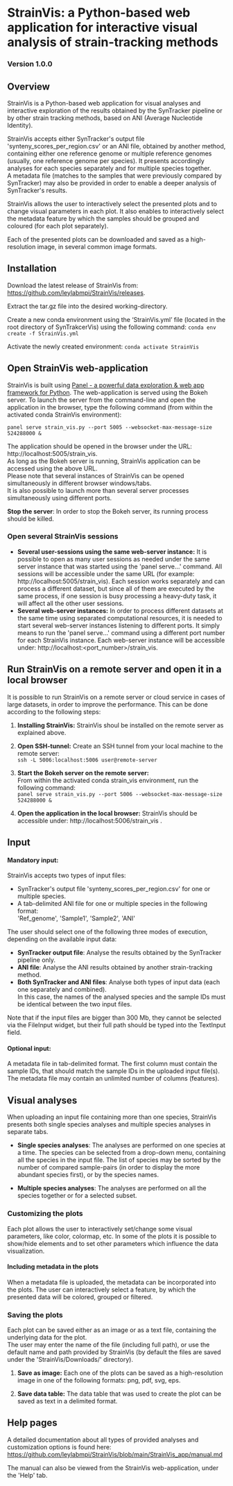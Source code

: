 # StrainVis: a Python-based web application for interactive visual analysis of strain-tracking methods

### Version 1.0.0

## Overview

StrainVis is a Python-based web application for visual analyses and interactive exploration of the results obtained by 
the SynTracker pipeline or by other strain tracking methods, based on ANI (Average Nucleotide Identity).  

StrainVis accepts either SynTracker's output file 'synteny_scores_per_region.csv' or an ANI file, obtained by another method, 
containing either one reference genome or multiple reference genomes (usually, one reference genome per species).
It presents accordingly analyses for each species separately and for multiple species together.  
A metadata file (matches to the samples that were previously compared by SynTracker) may also be provided
in order to enable a deeper analysis of SynTracker's results.  

StrainVis allows the user to interactively select the presented plots and to change visual parameters in each plot.
It also enables to interactively select the metadata feature by which the samples should be grouped and coloured (for each plot separately).  

Each of the presented plots can be downloaded and saved as a high-resolution image, in several common image formats.

## Installation

Download the latest release of StrainVis from: https://github.com/leylabmpi/StrainVis/releases.

Extract the tar.gz file into the desired working-directory.

Create a new conda environment using the ‘StrainVis.yml’ file (located in the root directory of SynTrakcerVis) 
using the following command:
      `conda env create -f StrainVis.yml`

Activate the newly created environment: 
      `conda activate StrainVis`

## Open StrainVis web-application

StrainVis is built using [Panel - a powerful data exploration & web app framework for Python](https://panel.holoviz.org/index.html).
The web-application is served using the Bokeh server. 
To launch the server from the command-line and open the application in the browser, type the following command
(from within the activated conda StrainVis environment):

`panel serve strain_vis.py --port 5005 --websocket-max-message-size 524288000 &`

The application should be opened in the browser under the URL: http://localhost:5005/strain_vis.  
As long as the Bokeh server is running, StrainVis application can be accessed using the above URL.  
Please note that several instances of StrainVis can be opened simultaneously in different browser windows/tabs.  
It is also possible to launch more than several server processes simultaneously using different ports. 

**Stop the server**: In order to stop the Bokeh server, its running process should be killed.  

### Open several StrainVis sessions

- **Several user-sessions using the same web-server instance:** It is possible to open as many user sessions as needed under the same server instance that was started using the 'panel serve...' command.
All sessions will be accessible under the same URL (for example: http://localhost:5005/strain_vis). 
Each session works separately and can process a different dataset, but since all of them are executed by the same process, 
if one session is busy processing a heavy-duty task, it will affect all the other user sessions.
- **Several web-server instances:** In order to process different datasets at the same time using separated computational resources, 
it is needed to start several web-server instances listening to different ports.
It simply means to run the 'panel serve...' command using a different port number for each StrainVis instance.
Each web-server instance will be accessible under: http://localhost:<port_number>/strain_vis.

## Run StrainVis on a remote server and open it in a local browser

It is possible to run StrainVis on a remote server or cloud service in cases of large datasets, in order to improve the performance.
This can be done according to the following steps:

1. **Installing StrainVis:** StrainVis shoul be installed on the remote server as explained above.

2. **Open SSH-tunnel:** Create an SSH tunnel from your local machine to the remote server:  
`ssh -L 5006:localhost:5006 user@remote-server`

3. **Start the Bokeh server on the remote server:**  
From within the activated conda strain_vis environment, run the following command:   
`panel serve strain_vis.py --port 5006 --websocket-max-message-size 524288000 &`  

4. **Open the application in the local browser:** StrainVis should be accessible under: http://localhost:5006/strain_vis .

## Input

#### Mandatory input:

StrainVis accepts two types of input files:
- SynTracker's output file 'synteny_scores_per_region.csv' for one or multiple species.
- A tab-delimited ANI file for one or multiple species in the following format:  
  'Ref_genome', 'Sample1', 'Sample2', 'ANI'

The user should select one of the following three modes of execution, depending on the available input data:
- **SynTracker output file**: Analyse the results obtained by the SynTracker pipeline only.
- **ANI file**: Analyse the ANI results obtained by another strain-tracking method.
- **Both SynTracker and ANI files**: Analyse both types of input data (each one separately and combined).  
In this case, the names of the analysed species and the sample IDs must be identical between the two input files.
  
Note that if the input files are bigger than 300 Mb, they cannot be selected via the FileInput widget, but their full path should
be typed into the TextInput field.

#### Optional input:
A metadata file in tab-delimited format. The first column must contain the sample IDs, that should match the sample IDs
in the uploaded input file(s). The metadata file may contain an unlimited number of columns (features).

## Visual analyses

When uploading an input file containing more than one species, StrainVis 
presents both single species analyses and multiple species analyses in separate tabs. 

- **Single species analyses**:
The analyses are performed on one species at a time. The species can be selected from a drop-down menu, 
containing all the species in the input file. The list of species may be sorted by the number of compared sample-pairs 
(in order to display the more abundant species first), or by the species names.

- **Multiple species analyses**:
The analyses are performed on all the species together or for a selected subset.

### Customizing the plots

Each plot allows the user to interactively set/change some visual parameters, like color, colormap, etc. 
In some of the plots it is possible to show/hide elements and to set other parameters which influence the data visualization. 

#### Including metadata in the plots

When a metadata file is uploaded, the metadata can be incorporated into the plots. The user 
can interactively select a feature, by which the presented data will be colored, grouped or filtered.  

### Saving the plots

Each plot can be saved either as an image or as a text file, containing the underlying data for the plot.  
The user may enter the name of the file (including full path), or use the default name and path provided by StrainVis 
(by default the files are saved under the 'StrainVis/Downloads/' directory).

1. **Save as image:** Each one of the plots can be saved as a high-resolution image in one of the following formats: png, pdf, svg, eps.

2. **Save data table:** The data table that was used to create the plot can be saved as text in a delimited format.

## Help pages

A detailed documentation about all types of provided analyses and customization options is found here: https://github.com/leylabmpi/StrainVis/blob/main/StrainVis_app/manual.md

The manual can also be viewed from the StrainVis web-application, under the 'Help' tab.
